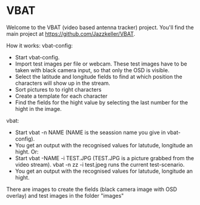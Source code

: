 # VBAT

Welcome to the VBAT (video based antenna tracker) project.
You'll find the main project at https://github.com/Jazzkeller/VBAT.

How it works:
vbat-config:
- Start vbat-config.
- Import test images per file or webcam. These test images have to be taken with black camera input, so that only the OSD is visible.
- Select the latitude and longitude fields to find at which position the characters will show up in the stream.
- Sort pictures to to right characters
- Create a template for each character
- Find the fields for the hight value by selecting the last number for the hight in the image.

vbat:
- Start vbat -n NAME (NAME is the seassion name you give in vbat-config).
- You get an output with the recognised values for latutude, longitude an hight.
Or:
- Start vbat -NAME -i TEST.JPG (TEST.JPG is a picture grabbed from the video stream). vbat -n zz -i test.jpeg runs the current test-scenario.
- You get an output with the recognised values for latutude, longitude an hight.

There are images to create the fields (black camera image with OSD overlay) and test images in the folder "images"
